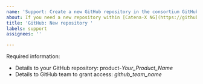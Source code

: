 ```yaml
---
name: 'Support: Create a new GitHub repository in the consortium GitHub organisation'
about: If you need a new repository within [Catena-X NG](https://github.com/catenax-ng)
title: 'GitHub: New repository '
labels: support
assignees: ''

---
```


Required information:
- Details to your GitHub repository: product-*Your_Product_Name*
- Details to GitHub team to grant access: *github_team_name*
